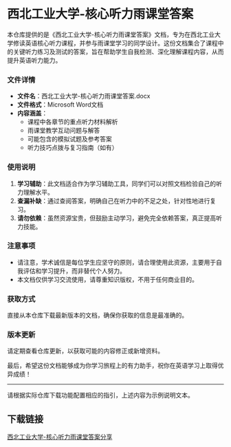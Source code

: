 # 西北工业大学-核心听力雨课堂答案

本仓库提供的是《西北工业大学-核心听力雨课堂答案》文档，专为在西北工业大学修读英语核心听力课程，并参与雨课堂学习的同学设计。这份文档集合了课程中的关键听力练习及测试的答案，旨在帮助学生自我检测、深化理解课程内容，从而提升英语听力能力。

### 文件详情

- **文件名**：西北工业大学-核心听力雨课堂答案.docx
- **文件格式**：Microsoft Word文档
- **内容涵盖**：
  - 课程中各章节的重点听力材料解析
  - 雨课堂教学互动问题与解答
  - 可能包含的模拟试题及参考答案
  - 听力技巧点拨与复习指南（如有）

### 使用说明

1. **学习辅助**：此文档适合作为学习辅助工具，同学们可以对照文档检验自己的听力理解水平。
2. **查漏补缺**：通过查阅答案，明确自己在听力中的不足之处，针对性地进行复习。
3. **请勿依赖**：虽然资源宝贵，但鼓励主动学习，避免完全依赖答案，真正提高听力技能。

### 注意事项

- 请注意，学术诚信是每位学生应坚守的原则，请合理使用此资源，主要用于自我评估和学习提升，而非替代个人努力。
- 本文档仅供学习交流使用，请尊重知识版权，不用于任何商业目的。

### 获取方式

直接从本仓库下载最新版本的文档，确保你获取的信息是最准确的。

### 版本更新

请定期查看仓库更新，以获取可能的内容修正或新增资料。

最后，希望这份文档能够成为你学习旅程上的有力助手，祝你在英语学习上取得优异成绩！

---

请根据实际仓库下载功能配置相应的指引，上述内容为示例说明文本。

## 下载链接

[西北工业大学-核心听力雨课堂答案分享](https://pan.quark.cn/s/64d27b888c9d)